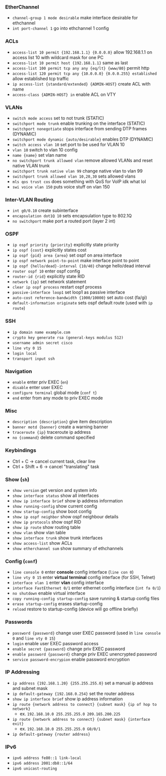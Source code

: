 ### EtherChannel
- `channel-group 1 mode desirable` make interface desirable for ethchannel
- `int port-channel 1` go into ethchannel 1 config
### ACLs
- `access-list 10 permit {192.168.1.1} {0.0.0.0}` allow 192.168.1.1 on access list 10 with wildcard mask for one PC
- `access-list 10 permit host {192.168.1.1}` same as last
- `access-list 100 permit tcp any any {eq/lt} {www/80}` permit http
- `access-list 120 permit tcp any {10.0.0.0} {0.0.0.255} established` allow established tcp traffic
- `ip access-list {standard/extended} {ADMIN-HOST}` create ACL with name
- `access-class {ADMIN-HOST} in` enable ACL on VTY

### VLANs
- `switch mode access` set to not trunk (STATIC)
- `switchport mode trunk` enable trunking on the interface (STATIC)
- `switchport nonegotiate` stops interface from sending DTP frames (DYNAMIC)
- `switchport mode dynamic {auto/desirable}` enables DTP (DYNAMIC)
- `switch access vlan 10` set port to be used for VLAN 10
- `vlan 10` switch to vlan 10 config
- `name {name}` set vlan name
- `no switchport trunk allowed vlan` remove allowed VLANs and reset native VLAN trunk
- `switchport trunk native vlan 99` change native vlan to vlan 99
- `switchport trunk allowed vlan 10,20,30` sets allowed vlans
- `mls qos trust cos` does something with QoS for VoIP idk what lol
- `swi voice vlan 150` puts voice stuff on vlan 150

### Inter-VLAN Routing
- `int g0/0.10` create subinterface
- `encapsulation dot1Q 10` sets encapsulation type to 802.1Q
- `no switchport` make port a routed port (layer 2 int)

### OSPF
- `ip ospf priority {priority}` explicitly state priority
- `ip ospf {cost}` explicitly states cost
- `ip ospf {pid} area {area}` set ospf on area interface
- `ip ospf network point-to-point` make interface point to point
- `ip ospf {hello/dead}-interval {10/40}` change hello/dead interval
- `router ospf 10` enter ospf config
- `router-id {rid}` explicitly state RID
- `network {ip}` set network statement
- `clear ip ospf process` restart ospf process
- `passive-interface loop1` set loop1 as passive interface
- `auto-cost reference-bandwidth {1000/10000}` set auto cost (fa/gi)
- `default-information originate` sets ospf default route (used with `ip route`)

### SSH
- `ip domain name example.com`
- `crypto key generate rsa (general-keys modulus 512)`
- `username admin secret cisco`
- `line vty 0 15`
- `login local`
- `transport input ssh`

### Navigation
- `enable` enter priv EXEC (`en`)
- `disable` enter user EXEC
- `configure terminal` global mode (`conf t`)
- `end` enter from any mode to priv EXEC mode

### Misc
- `description {description}` give item description
- `banner motd {banner}` create a warning banner
- `traceroute {ip}` traceroute ip address 
- `no {command}` delete command specified

### Keybindings
- Ctrl + C -> cancel current task, clear line
- Ctrl + Shift + 6 -> cancel "translating" task

### Show (`sh`)
- `show version` get version and system info
- `show interface status` show all interfaces
- `show ip interface brief` show ip address information
- `show running-config` show current config
- `show startup-config` show boot config
- `show ip ospf neighbor` show ospf neighbour details
- `show ip protocols` show ospf RID
- `show ip route` show routing table
- `show vlan` show vlan table
- `show interface trunk` show trunk interfaces
- `show access-list` show ACLs
- `show etherchannel sum` show summary of ethchannels

### Config (`conf`)
- `line console 0` enter **console** config interface (`line con 0`)
- `line vty 0 15` enter **virtual terminal** config interface (for SSH, Telnet)
- `interface vlan 1` enter **vlan** config interface
- `interface FastEthernet 0/1` enter ethernet config interface (`int fa 0/1`)
- `no shutdown` enable virtual interface
- `copy running-config startup-config` save running & startup config files
- `erase startup-config` erases startup-config
- `reload` restore to startup-config (device will go offline briefly)

### Passwords
- `password {password}` change user EXEC password (used in `line console 0` and `line vty 0 15`)
- `login` enable user EXEC password access
- `enable secret {password}` change priv EXEC password
- `enable password {password}` change priv EXEC unencrypted password
- `service password-encrypion` enable password encryption

### IP Addressing
- `ip address {192.168.1.20} {255.255.255.0}` set a manual ip address and subnet mask
- `ip default-gateway {192.168.0.254}` set the router address
- `show ip interface brief` show ip address information
- `ip route {network address to connect} {subnet mask} {ip of hop to network}`
	- ex. `192.168.10.0 255.255.255.0 209.165.200.225`
- `ip route {network address to connect} {subnet mask} {interface exit}`
	- ex. `192.168.10.0 255.255.255.0 G0/0/1`
- `ip default-gateway {router address}`

### IPv6
- `ipv6 address fe80::1 link-local`
- `ipv6 address 2001:db8::1/64`
- `ipv6 unicast-routing`


